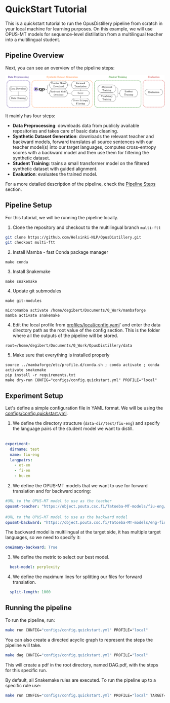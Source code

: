 # QuickStart Tutorial

This is a quickstart tutorial to run the OpusDistillery pipeline from scratch in your local machine for learning purposes.
On this example, we will use OPUS-MT models for sequence-level distillation from a multilingual teacher into a multilingual student.

## Pipeline Overview

Next, you can see an overview of the pipeline steps:

![Alt text](pipeline.png)

It mainly has four steps:
* **Data Preprocessing**: downloads data from publicly available repositories and takes care of basic data cleaning.
* **Synthetic Dataset Generation**: downloads the relevant teacher and backward models, forward translates all source sentences with our teacher model(s) into our target languages, computes cross-entropy scores with a backward model and then use them for filtering the synthetic dataset.
* **Student Training**: trains a small transformer model on the filtered synthetic dataset with guided alignment. 
* **Evaluation**: evaluates the trained model.

For a more detailed description of the pipeline, check the [Pipeline Steps](pipeline/steps.md) section.

## Pipeline Setup

For this tutorial, we will be running the pipeline locally. 

1. Clone the repository and checkout to the multilingual branch `multi-ftt`

```bash
git clone https://github.com/Helsinki-NLP/OpusDistillery.git
git checkout multi-ftt
```

2. Install Mamba - fast Conda package manager

```
make conda
```

3. Install Snakemake

```
make snakemake
```

4. Update git submodules

```
make git-modules
```

    micromamba activate /home/degibert/Documents/0_Work/mambaforge
    mamba activate snakemake

4. Edit the local profile from [profiles/local/config.yaml](../profiles/local/config.yaml)' and enter the data directory path as the root value of the config section. This is the folder where all the outputs of the pipeline will be stored.

```
root=/home/degibert/Documents/0_Work/OpusDistillery/data
```

5. Make sure that everything is installed properly

```
source ../mambaforge/etc/profile.d/conda.sh ; conda activate ; conda activate snakemake
pip install -r requirements.txt
make dry-run CONFIG="configs/config.quickstart.yml" PROFILE="local"
```

##  Experiment Setup

Let's define a simple configuration file in YAML format. We will be using the [configs/config.quickstart.yml](../configs/config.quickstart.yml).

1. We define the directory structure (`data-dir/test/fiu-eng`) and specify the language pairs of the student model we want to distill.

```yaml

experiment:
  dirname: test
  name: fiu-eng
  langpairs:
    - et-en
    - fi-en
    - hu-en
```

2. We define the OPUS-MT models that we want to use for forward translation and for backward scoring:

```yaml
#URL to the OPUS-MT model to use as the teacher
opusmt-teacher: "https://object.pouta.csc.fi/Tatoeba-MT-models/fiu-eng/opus4m-2020-08-12.zip"

#URL to the OPUS-MT model to use as the backward model
opusmt-backward: "https://object.pouta.csc.fi/Tatoeba-MT-models/eng-fiu/opus2m-2020-08-01.zip"
```

The backward model is multilingual at the target side, it has multiple target languages, so we need to specify it:

```yaml
one2many-backward: True
```

3. We define the metric to select our best model.

```yaml  
  best-model: perplexity
```

4. We define the maximum lines for splitting our files for forward translation.

```yaml  
  split-length: 1000
```

## Running the pipeline

To run the pipeline, run:

```bash
make run CONFIG="configs/config.quickstart.yml" PROFILE="local"
```

You can also create a directed acyclic graph to represent the steps the pipeline will take.

```bash
make dag CONFIG="configs/config.quickstart.yml" PROFILE="local"
```

This will create a pdf in the root directory, named DAG.pdf, with the steps for this specific run.

By default, all Snakemake rules are executed. To run the pipeline up to a specific rule use:

```bash
make run CONFIG="configs/config.quickstart.yml" PROFILE="local" TARGET="/home/degibert/Documents/0_Work/OpusDistillery/data/data/test/fiu-eng/original/et-en/devset.source.gz"
```